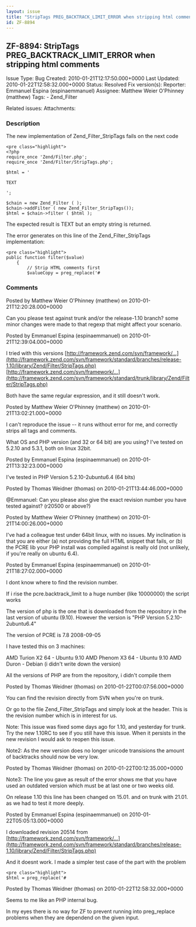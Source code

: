 ```yaml
---
layout: issue
title: "StripTags PREG_BACKTRACK_LIMIT_ERROR when stripping html comments"
id: ZF-8894
---
```


ZF-8894: StripTags PREG\_BACKTRACK\_LIMIT\_ERROR when stripping html comments 
------------------------------------------------------------------------------

 Issue Type: Bug Created: 2010-01-21T12:17:50.000+0000 Last Updated: 2010-01-22T12:58:32.000+0000 Status: Resolved Fix version(s): 
 Reporter:  Emmanuel Espina (espinaemmanuel)  Assignee:  Matthew Weier O'Phinney (matthew)  Tags: - Zend\_Filter
 
 Related issues: 
 Attachments: 
### Description

The new implementation of Zend\_Filter\_StripTags fails on the next code

 
    <pre class="highlight">
    <?php
    require_once 'Zend/Filter.php';
    require_once 'Zend/Filter/StripTags.php';
    
    $html = '

`TEXT`

    ';
        
    $chain = new Zend_Filter ( );
    $chain->addFilter ( new Zend_Filter_StripTags());
    $html = $chain->filter ( $html );
    

The expected result is TEXT but an empty string is returned.

The error generates on this line of the Zend\_Filter\_StripTags implementation:

 
    <pre class="highlight">
    public function filter($value)
        {
            // Strip HTML comments first
            $valueCopy = preg_replace('#

 

 

### Comments

Posted by Matthew Weier O'Phinney (matthew) on 2010-01-21T12:20:28.000+0000

Can you please test against trunk and/or the release-1.10 branch? some minor changes were made to that regexp that might affect your scenario.

 

 

Posted by Emmanuel Espina (espinaemmanuel) on 2010-01-21T12:39:04.000+0000

I tried with this versions [http://framework.zend.com/svn/framework/…](http://framework.zend.com/svn/framework/standard/branches/release-1.10/library/Zend/Filter/StripTags.php) [http://framework.zend.com/svn/framework/…](http://framework.zend.com/svn/framework/standard/trunk/library/Zend/Filter/StripTags.php)

Both have the same regular expression, and it still doesn't work.

 

 

Posted by Matthew Weier O'Phinney (matthew) on 2010-01-21T13:02:21.000+0000

I can't reproduce the issue -- it runs without error for me, and correctly strips all tags and comments.

What OS and PHP version (and 32 or 64 bit) are you using? I've tested on 5.2.10 and 5.3.1, both on linux 32bit.

 

 

Posted by Emmanuel Espina (espinaemmanuel) on 2010-01-21T13:32:23.000+0000

I've tested in PHP Version 5.2.10-2ubuntu6.4 (64 bits)

 

 

Posted by Thomas Weidner (thomas) on 2010-01-21T13:44:46.000+0000

@Emmanuel: Can you please also give the exact revision number you have tested against? (r20500 or above?)

 

 

Posted by Matthew Weier O'Phinney (matthew) on 2010-01-21T14:00:26.000+0000

I've had a colleague test under 64bit linux, with no issues. My inclination is that you are either (a) not providing the full HTML snippet that fails, or (b) the PCRE lib your PHP install was compiled against is really old (not unlikely, if you're really on ubuntu 6.4).

 

 

Posted by Emmanuel Espina (espinaemmanuel) on 2010-01-21T18:27:02.000+0000

I dont know where to find the revision number.

If i rise the pcre.backtrack\_limit to a huge number (like 10000000) the script works

The version of php is the one that is downloaded from the repository in the last version of ubuntu (9.10). However the version is "PHP Version 5.2.10-2ubuntu6.4"

The version of PCRE is 7.8 2008-09-05

I have tested this on 3 machines:

AMD Turion X2 64 - Ubuntu 9.10 AMD Phenom X3 64 - Ubuntu 9.10 AMD Duron - Debian (i didn't write down the version)

All the versions of PHP are from the repository, i didn't compile them

 

 

Posted by Thomas Weidner (thomas) on 2010-01-22T00:07:56.000+0000

You can find the revision directly from SVN when you're on trunk.

Or go to the file Zend\_Filter\_StripTags and simply look at the header. This is the revision number which is in interest for us.

Note: This issue was fixed some days ago for 1.10, and yesterday for trunk. Try the new 1.10RC to see if you still have this issue. When it persists in the new revision I would ask to reopen this issue.

Note2: As the new version does no longer unicode transisions the amount of backtracks should now be very low.

 

 

Posted by Thomas Weidner (thomas) on 2010-01-22T00:12:35.000+0000

Note3: The line you gave as result of the error shows me that you have used an outdated version which must be at last one or two weeks old.

On release 1.10 this line has been changed on 15.01. and on trunk with 21.01. as we had to test it more deeply.

 

 

Posted by Emmanuel Espina (espinaemmanuel) on 2010-01-22T05:05:13.000+0000

I downloaded revision 20514 from [http://framework.zend.com/svn/framework/…](http://framework.zend.com/svn/framework/standard/branches/release-1.10/library/Zend/Filter/StripTags.php)

And it doesnt work. I made a simpler test case of the part with the problem

 
    <pre class="highlight">
    $html = preg_replace('#

 

 

Posted by Thomas Weidner (thomas) on 2010-01-22T12:58:32.000+0000

Seems to me like an PHP internal bug.

In my eyes there is no way for ZF to prevent running into preg\_replace problems when they are dependend on the given input.

 

 